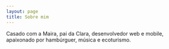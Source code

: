 ```yaml
---
layout: page
title: Sobre mim 
---
```


Casado com a Maira, pai da Clara, desenvolvedor web e mobile, apaixonado por hambúrguer, música e ecoturismo.
